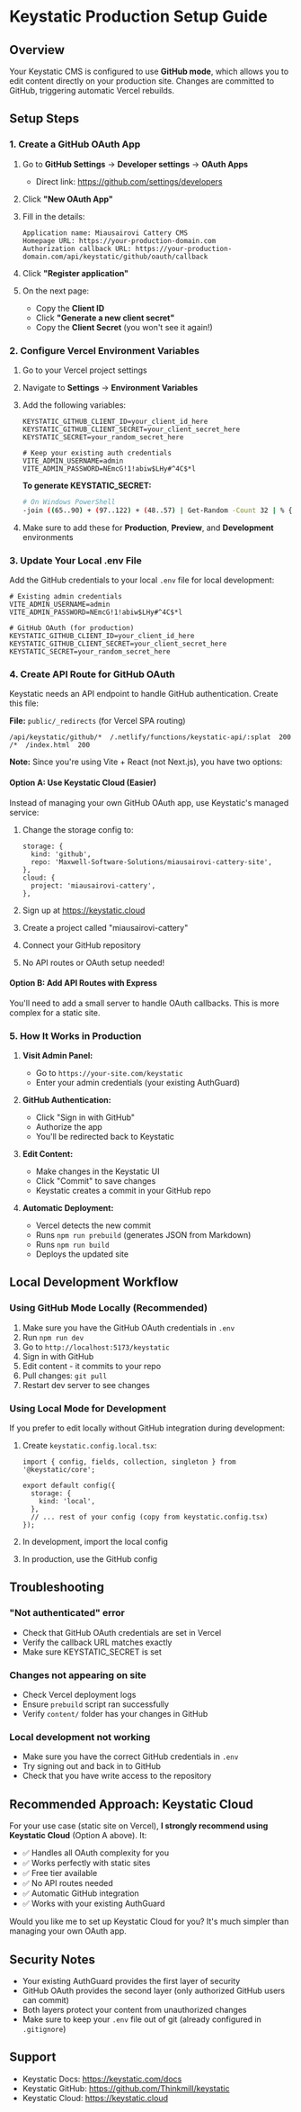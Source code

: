 # Keystatic Production Setup Guide

## Overview

Your Keystatic CMS is configured to use **GitHub mode**, which allows you to edit content directly on your production site. Changes are committed to GitHub, triggering automatic Vercel rebuilds.

## Setup Steps

### 1. Create a GitHub OAuth App

1. Go to **GitHub Settings** → **Developer settings** → **OAuth Apps**
   - Direct link: https://github.com/settings/developers

2. Click **"New OAuth App"**

3. Fill in the details:
   ```
   Application name: Miausairovi Cattery CMS
   Homepage URL: https://your-production-domain.com
   Authorization callback URL: https://your-production-domain.com/api/keystatic/github/oauth/callback
   ```

4. Click **"Register application"**

5. On the next page:
   - Copy the **Client ID**
   - Click **"Generate a new client secret"**
   - Copy the **Client Secret** (you won't see it again!)

### 2. Configure Vercel Environment Variables

1. Go to your Vercel project settings
2. Navigate to **Settings** → **Environment Variables**
3. Add the following variables:

   ```
   KEYSTATIC_GITHUB_CLIENT_ID=your_client_id_here
   KEYSTATIC_GITHUB_CLIENT_SECRET=your_client_secret_here
   KEYSTATIC_SECRET=your_random_secret_here
   
   # Keep your existing auth credentials
   VITE_ADMIN_USERNAME=admin
   VITE_ADMIN_PASSWORD=NEmcG!1!abiw$LHy#^4C$*l
   ```

   **To generate KEYSTATIC_SECRET:**
   ```bash
   # On Windows PowerShell
   -join ((65..90) + (97..122) + (48..57) | Get-Random -Count 32 | % {[char]$_})
   ```

4. Make sure to add these for **Production**, **Preview**, and **Development** environments

### 3. Update Your Local .env File

Add the GitHub credentials to your local `.env` file for local development:

```env
# Existing admin credentials
VITE_ADMIN_USERNAME=admin
VITE_ADMIN_PASSWORD=NEmcG!1!abiw$LHy#^4C$*l

# GitHub OAuth (for production)
KEYSTATIC_GITHUB_CLIENT_ID=your_client_id_here
KEYSTATIC_GITHUB_CLIENT_SECRET=your_client_secret_here
KEYSTATIC_SECRET=your_random_secret_here
```

### 4. Create API Route for GitHub OAuth

Keystatic needs an API endpoint to handle GitHub authentication. Create this file:

**File:** `public/_redirects` (for Vercel SPA routing)
```
/api/keystatic/github/*  /.netlify/functions/keystatic-api/:splat  200
/*  /index.html  200
```

**Note:** Since you're using Vite + React (not Next.js), you have two options:

#### Option A: Use Keystatic Cloud (Easier)
Instead of managing your own GitHub OAuth app, use Keystatic's managed service:

1. Change the storage config to:
   ```tsx
   storage: {
     kind: 'github',
     repo: 'Maxwell-Software-Solutions/miausairovi-cattery-site',
   },
   cloud: {
     project: 'miausairovi-cattery',
   },
   ```

2. Sign up at https://keystatic.cloud
3. Create a project called "miausairovi-cattery"
4. Connect your GitHub repository
5. No API routes or OAuth setup needed!

#### Option B: Add API Routes with Express
You'll need to add a small server to handle OAuth callbacks. This is more complex for a static site.

### 5. How It Works in Production

1. **Visit Admin Panel:**
   - Go to `https://your-site.com/keystatic`
   - Enter your admin credentials (your existing AuthGuard)

2. **GitHub Authentication:**
   - Click "Sign in with GitHub"
   - Authorize the app
   - You'll be redirected back to Keystatic

3. **Edit Content:**
   - Make changes in the Keystatic UI
   - Click "Commit" to save changes
   - Keystatic creates a commit in your GitHub repo

4. **Automatic Deployment:**
   - Vercel detects the new commit
   - Runs `npm run prebuild` (generates JSON from Markdown)
   - Runs `npm run build`
   - Deploys the updated site

## Local Development Workflow

### Using GitHub Mode Locally (Recommended)

1. Make sure you have the GitHub OAuth credentials in `.env`
2. Run `npm run dev`
3. Go to `http://localhost:5173/keystatic`
4. Sign in with GitHub
5. Edit content - it commits to your repo
6. Pull changes: `git pull`
7. Restart dev server to see changes

### Using Local Mode for Development

If you prefer to edit locally without GitHub integration during development:

1. Create `keystatic.config.local.tsx`:
   ```tsx
   import { config, fields, collection, singleton } from '@keystatic/core';
   
   export default config({
     storage: {
       kind: 'local',
     },
     // ... rest of your config (copy from keystatic.config.tsx)
   });
   ```

2. In development, import the local config
3. In production, use the GitHub config

## Troubleshooting

### "Not authenticated" error
- Check that GitHub OAuth credentials are set in Vercel
- Verify the callback URL matches exactly
- Make sure KEYSTATIC_SECRET is set

### Changes not appearing on site
- Check Vercel deployment logs
- Ensure `prebuild` script ran successfully
- Verify `content/` folder has your changes in GitHub

### Local development not working
- Make sure you have the correct GitHub credentials in `.env`
- Try signing out and back in to GitHub
- Check that you have write access to the repository

## Recommended Approach: Keystatic Cloud

For your use case (static site on Vercel), **I strongly recommend using Keystatic Cloud** (Option A above). It:

- ✅ Handles all OAuth complexity for you
- ✅ Works perfectly with static sites
- ✅ Free tier available
- ✅ No API routes needed
- ✅ Automatic GitHub integration
- ✅ Works with your existing AuthGuard

Would you like me to set up Keystatic Cloud for you? It's much simpler than managing your own OAuth app.

## Security Notes

- Your existing AuthGuard provides the first layer of security
- GitHub OAuth provides the second layer (only authorized GitHub users can commit)
- Both layers protect your content from unauthorized changes
- Make sure to keep your `.env` file out of git (already configured in `.gitignore`)

## Support

- Keystatic Docs: https://keystatic.com/docs
- Keystatic GitHub: https://github.com/Thinkmill/keystatic
- Keystatic Cloud: https://keystatic.cloud
